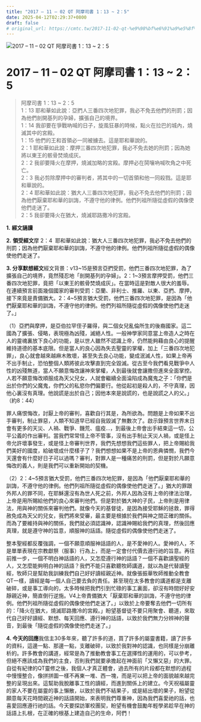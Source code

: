 ```yaml
---
title: "2017 – 11 – 02 QT 阿摩司書 1：13 ~ 2：5"
date: 2025-04-12T02:29:37+0800
draft: false
# original_url: https://cmtc.tw/2017-11-02-qt-%e9%98%bf%e6%91%a9%e5%8f%b8%e6%9b%b8-1%ef%bc%9a13-2%ef%bc%9a5
---
```


![2017 – 11 – 02 QT 阿摩司書 1：13 ~ 2：5](/images/qt.jpg   "2017 – 11 – 02 QT 阿摩司書 1：13 ~ 2：5")

# 2017 – 11 – 02 QT 阿摩司書 1：13 ~ 2：5

> 阿摩司書 1：13 ~ 2：5  
> 1：13 耶和華如此說：亞捫人三番四次地犯罪，我必不免去他們的刑罰；因為他們剖開基列的孕婦，擴張自己的境界。  
> 1：14 我卻要在爭戰吶喊的日子，旋風狂暴的時候，點火在拉巴的城內，燒滅其中的宮殿。  
> 1：15 他們的王和首領必一同被擄去。這是耶和華說的。  
> 2：1 耶和華如此說：摩押三番四次地犯罪，我必不免去她的刑罰；因為她將以東王的骸骨焚燒成灰。  
> 2：2 我卻要降火在摩押，燒滅加略的宮殿。摩押必在鬨嚷吶喊吹角之中死亡。  
> 2：3 我必剪除摩押中的審判者，將其中的一切首領和他一同殺戮。這是耶和華說的。  
> 2：4 耶和華如此說：猶大人三番四次地犯罪，我必不免去他們的刑罰；因為他們厭棄耶和華的訓誨，不遵守他的律例。他們列祖所隨從虛假的偶像使他們走迷了。  
> 2：5 我卻要降火在猶大，燒滅耶路撒冷的宮殿。

**1.** **經文誦讀**

**2.** **領受經文**摩 2：4  耶和華如此說：猶大人三番四次地犯罪，我必不免去他們的刑罰；因為他們厭棄耶和華的訓誨，不遵守他的律例。他們列祖所隨從虛假的偶像使他們走迷了。

**3. 分享默想經文**經文背景：v13\~15是預言亞捫受罰，他們三番四次地犯罪，為了擴張自己的境界，竟然殘忍地「剖開基列的孕婦」。2：1\~3預言摩押受罰，他們三番四次地犯罪，竟把「以東王的骸骨焚燒成灰」。在當時這是對敵人很大的羞辱。在連續預言前面幾個國家的審判受罰：亞蘭、非利士、推羅、以東、亞捫、摩押，接下來竟是責備猶大。2：4\~5預言猶大受罰，他們三番四次地犯罪，是因為「他們厭棄耶和華的訓誨，不遵守他的律例。他們列祖所隨從虛假的偶像使他們走迷了。」

（1）亞捫與摩押，是亞伯拉罕侄子羅得，與二個女兒亂倫所生的後裔國家。這二國為了擴張、侵略，表現極為凶殘，滅絕人性。一般神學家同意當上帝造人之時在人的靈魂裏放下良心的功能，是以世人雖然不認識上帝，仍然能夠藉由良心的提醒維持道德的基本底限。但是當人的良心因為失去聖靈的掌權，加上「三番四次地犯罪」，良心就會越來越麻木敗壞，甚至失去良心功能，變成泯滅人性，如果上帝再不出手制止，恐怕整個人類將彼此攻擊直到完全毀滅。從古至今我們看見戰爭中人性的凶殘無道，當人不願意悔改讓神來掌權，人到最後就會讓撒但進來全面掌控。人若不願意悔改順服成為天父兒女，人就會繼續全面淪陷成為魔鬼之子：「你們是出於你們的父魔鬼，你們父的私慾你們偏要行。他從起初是殺人的，不守真理，因他心裏沒有真理。他說謊是出於自己；因他本來是說謊的，也是說謊之人的父。」（約8：44）

罪人痛恨悔改，討厭上帝的審判，喜歡自行其是，為所欲為。問題是上帝如果不出手審判，制止罪惡，人類不知道早已經自我毀滅了無數次了。啟示錄預言世界末日會有更多的天災、人禍、戰爭、饑荒、瘟疫…，到最後上帝會出手結束這一切，公平公義的作出審判。當我們常常怪上帝不管事，沒有出手制止天災人禍，或是怪上帝允許壞事發生，或是怪上帝審判世界，我們先想想我們這些罪人，把上帝賜給我們美好的國度，給破壞成什麼樣子了？我們想想如果不是上帝的恩典憐憫，我們今天還會有什麼好日子可以過嗎？審判，對罪人是一種痛苦的刑罰，但是對於凡願意悔改的義人，則是我們可以重新開始的契機。

（2）2：4\~5預言猶大受罰，他們三番四次地犯罪，是因為「他們厭棄耶和華的訓誨，不遵守他的律例。他們列祖所隨從虛假的偶像使他們走迷了。」猶大的罪跟外邦人的罪不同，在耶穌還沒有為世人死之前，外邦人因為沒有上帝的律法治理，上帝是用所賜給他們的良心來審判他們。但是對於猶大神的子民，上帝則是用律法，用與神的關係來審判他們。就像今天的基督徒，是因為接受耶穌的拯救，罪得赦免成為天父的兒女，我們將來受審，最主要是根據於我們與神之間正確的關係。而為了要維持與神的關係，我們就必須認識神，認識神賜給我們的真理，然後回應真理，就是遵守神的旨意，順服神的話語。隨從虛假的偶像使他們走迷了。

整本聖經都反覆強調，一個不願意順服神話語的人，是不愛神的人。愛神的人，不是單單表現在宗教獻祭（服事）行為上，而是一定會付代價去遵行祂的旨意。再往前推一步，一個不明白神話語的人，又怎麼遵行神的話語？一個不喜歡讀聖經的人，又怎麼能夠明白神的話語？我們不能只喜歡聽牧師講道，就以為是代替讀聖經，牧師只是幫助我訓練我們自己好好讀經親近神。就像張振華牧師推動全教會QT一樣，讀經是每一個人自己要去負的責任。甚至現在太多教會的講道都是支離破碎，或是事工導向的，太多時候把我們引到忙碌的事工裏面，卻沒有時間好好安靜親近神，簡直倒行逆施。V4上帝責備猶大「厭棄耶和華的訓誨，不遵守他的律例。他們列祖所隨從虛假的偶像使他們走迷了。」以致於上帝要奪去他們一切所有的：「降火在猶大，燒滅耶路撒冷的宮殿。」盼望基督徒不要只用聚會、聽道，來取代自己好好讀經、默想、每天回應、遵行神的話語，以致於我們無力分辨神的聲音，到最後「隨從虛假的偶像使他們走迷了。」

**4. 今天的回應**我信主30多年來，聽了許多的道，買了許多的屬靈書籍，讀了許多的資料，這邊一點、那邊一點，支離破碎，以致於我對神的認識，也同樣是分崩離析的。許多教會的講道，經常是為了推動教會事工在選擇性的運用的，可以參考，但絕不應該成為我們的主食，否則我們就要承擔起在神面前「又懶又惡」的大罪。自從有紀律的QT靈修之後，我個人才真正體會，過去所有的片段都在默想的過程中慢慢整合，像拼拼圖一樣不再東一堆、西一塊，而是可以把上帝的面貌越來越完整的呈現出來。這幫助我脫離事工性的讀經，而進到關係上的建立。今天祝福屬靈的家人不要在屬靈的事上懶散，以致於我們不結果子，或是結出壞的果子，盼望從願意每天花時間親近神的話語開始，來表明我們尊重神，因為我們喜愛祂的話，也喜愛回應遵行祂的話。今天要探訪軍校團契，盼望有機會鼓勵年輕學弟趁早在神的話語上扎根，在正確的根基上建造自己的生命，阿們！